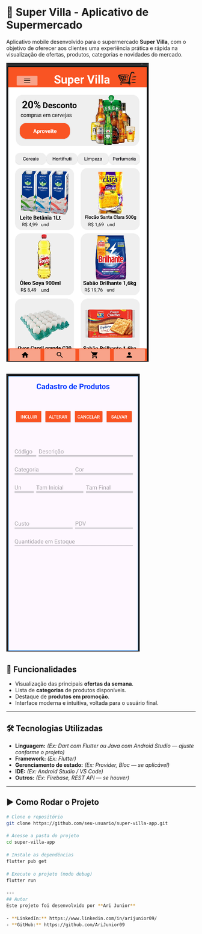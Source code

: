 # 🛒 Super Villa - Aplicativo de Supermercado

Aplicativo mobile desenvolvido para o supermercado **Super Villa**, com o objetivo de oferecer aos clientes uma experiência prática e rápida na visualização de ofertas, produtos, categorias e novidades do mercado.

![Tela Inicial](image.png)

![Cadastro de Produtos](image-1.png)
---

## 📱 Funcionalidades

- Visualização das principais **ofertas da semana**.
- Lista de **categorias** de produtos disponíveis.
- Destaque de **produtos em promoção**.
- Interface moderna e intuitiva, voltada para o usuário final.

---

## 🛠️ Tecnologias Utilizadas

- **Linguagem:** *(Ex: Dart com Flutter ou Java com Android Studio — ajuste conforme o projeto)*
- **Framework:** *(Ex: Flutter)*
- **Gerenciamento de estado:** *(Ex: Provider, Bloc — se aplicável)*
- **IDE:** *(Ex: Android Studio / VS Code)*
- **Outros:** *(Ex: Firebase, REST API — se houver)*

---

## ▶️ Como Rodar o Projeto

```bash
# Clone o repositório
git clone https://github.com/seu-usuario/super-villa-app.git

# Acesse a pasta do projeto
cd super-villa-app

# Instale as dependências
flutter pub get

# Execute o projeto (modo debug)
flutter run

---
## Autor
Este projeto foi desenvolvido por **Ari Junior**

- **LinkedIn:** https://www.linkedin.com/in/arijunior09/
- **GitHub:** https://github.com/AriJunior09
